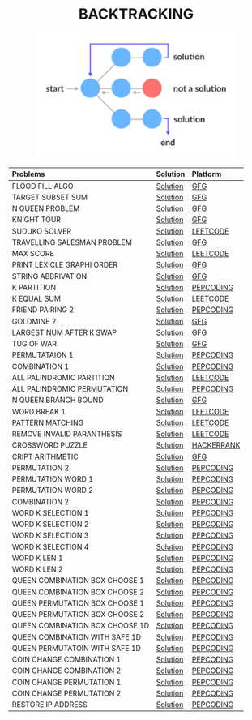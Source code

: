 <h1 align="center">BACKTRACKING</h1>
<p align="center">
  <img height="250" src="logo.png">
</p>




| Problems                       | Solution                         | Platform                  |
| :-------------                 |:-------------                    | :-------------            |
| FLOOD FILL ALGO                | [Solution](https://github.com/aditya-2703/DSA/blob/main/backtraking/FLOOD_FILL.PY)                 | [GFG](https://www.geeksforgeeks.org/flood-fill-algorithm-implement-fill-paint/) |
| TARGET SUBSET SUM              | [Solution](https://github.com/aditya-2703/DSA/blob/main/backtraking/SUBSET_SUM_PROBLEM.PY)         | [GFG](https://www.geeksforgeeks.org/subset-sum-problem-dp-25/) |
| N QUEEN PROBLEM                | [Solution](https://github.com/aditya-2703/DSA/blob/main/backtraking/N_QUEEN_DP.PY)                 | [GFG](https://www.geeksforgeeks.org/n-queen-problem-backtracking-3/) |
| KNIGHT TOUR                    | [Solution](https://github.com/aditya-2703/DSA/blob/main/backtraking/KNIGHT_TOUR.PY)                | [GFG](https://www.geeksforgeeks.org/the-knights-tour-problem-backtracking-1/) |
| SUDUKO SOLVER                  | [Solution](https://github.com/aditya-2703/DSA/blob/main/backtraking/SUDOKO.PY)                     | [LEETCODE](https://leetcode.com/problems/sudoku-solver/) |   
| TRAVELLING SALESMAN PROBLEM    | [Solution](https://github.com/aditya-2703/DSA/blob/main/backtraking/Travelling_salesman_problem.py)| [GFG](https://www.geeksforgeeks.org/travelling-salesman-problem-set-1/) | 
| MAX SCORE | [Solution](https://github.com/aditya-2703/DSA/blob/main/backtraking/MAX_SCORE.PY)| [LEETCODE](https://leetcode.com/problems/maximum-score-words-formed-by-letters/) |
| PRINT LEXICLE GRAPHI ORDER| [Solution](https://github.com/aditya-2703/DSA/blob/main/backtraking/PRINT_LEXICLE_GRAPHI.PY)| [GFG](https://www.geeksforgeeks.org/generate-all-numbers-up-to-n-in-lexicographical-order/) | 
| STRING ABBRIVATION| [Solution](https://github.com/aditya-2703/DSA/blob/main/backtraking/STR_ABBRIVATION.PY)| [GFG](https://www.geeksforgeeks.org/alphanumeric-abbreviations-of-a-string) | 
| K PARTITION| [Solution](https://github.com/aditya-2703/DSA/blob/main/backtraking/K_PARTITION.PY)| [PEPCODING](https://nados.io/question/k-partitions) | 
| K EQUAL SUM| [Solution](https://github.com/aditya-2703/DSA/blob/main/backtraking/K_EQUAL_SUM.PY)| [LEETCODE](https://leetcode.com/problems/partition-to-k-equal-sum-subsets/) | 
| FRIEND PAIRING 2 | [Solution](https://github.com/aditya-2703/DSA/blob/main/backtraking/FRIENDS_PAIRING_2.PY)| [PEPCODING](https://nados.io/question/friends-pairing-2) | 
| GOLDMINE 2 | [Solution](https://github.com/aditya-2703/DSA/blob/main/backtraking/GOLD_MINE_2.PY)| [GFG](https://www.geeksforgeeks.org/gold-mine-problem/) | 
| LARGEST NUM AFTER K SWAP | [Solution](https://github.com/aditya-2703/DSA/blob/main/backtraking/LARGEST_NUM_AFTER_K_SWAP.PY)| [GFG](https://www.geeksforgeeks.org/find-maximum-number-possible-by-doing-at-most-k-swaps/) | 
| TUG OF WAR | [Solution](https://github.com/aditya-2703/DSA/blob/main/backtraking/TUG_OF_WAR.PY)| [GFG](https://www.geeksforgeeks.org/tug-of-war/) | 
| PERMUTATAION 1 | [Solution](https://github.com/aditya-2703/DSA/blob/main/backtraking/PERMUTATION_1.PY)| [PEPCODING](https://nados.io/question/permutation-1) | 
| COMBINATION 1 | [Solution](https://github.com/aditya-2703/DSA/blob/main/backtraking/COMBINATION_1.PY)| [PEPCODING](https://nados.io/question/combinations-1) | 
| ALL PALINDROMIC PARTITION | [Solution](https://github.com/aditya-2703/DSA/blob/main/backtraking/ALL_PALINDROMIC_PARTITION.PY)| [LEETCODE](https://leetcode.com/problems/palindrome-partitioning/) | 
| ALL PALINDROMIC PERMUTATION | [Solution](https://github.com/aditya-2703/DSA/blob/main/backtraking/ALL_PALINDROMIC_PERMUTATION.PY)| [PEPCODING](https://nados.io/question/all-palindromic-permutations) | 
| N QUEEN BRANCH BOUND | [Solution](https://github.com/aditya-2703/DSA/blob/main/backtraking/N_QUEEN_BRANCH_BOUND.PY)| [GFG](https://www.geeksforgeeks.org/n-queen-problem-using-branch-and-bound/) | 
| WORD BREAK 1 | [Solution](https://github.com/aditya-2703/DSA/blob/main/backtraking/WORD_BREAK_1.PY)| [LEETCODE](https://leetcode.com/problems/word-break/) | 
| PATTERN MATCHING | [Solution](https://github.com/aditya-2703/DSA/blob/main/backtraking/PATTERN_MATCHING.PY)| [LEETCODE](https://www.geeksforgeeks.org/match-a-pattern-and-string-without-using-regular-expressions/) | 
| REMOVE INVALID PARANTHESIS | [Solution](https://github.com/aditya-2703/DSA/blob/main/backtraking/REMOVE_INVALID_PARA.PY)| [LEETCODE](https://leetcode.com/problems/remove-invalid-parentheses/) | 
| CROSSWORD PUZZLE  | [Solution](https://github.com/aditya-2703/DSA/blob/main/backtraking/CROSSWORD_PUZZLE.PY)| [HACKERRANK](https://www.hackerrank.com/challenges/crossword-puzzle/problem) | 
| CRIPT ARITHMETIC | [Solution](https://github.com/aditya-2703/DSA/blob/main/backtraking/CRIPTARITHMETIC.PY)| [GFG](https://www.geeksforgeeks.org/solving-cryptarithmetic-puzzles-backtracking-8/#:~:text=The%20goal%20here%20is%20to,to%20more%20than%20one%20letter.) | 
| PERMUTATION 2 | [Solution](https://github.com/aditya-2703/DSA/blob/main/backtraking/PERMUTATION_2.PY)| [PEPCODING](https://nados.io/question/permutations-2) | 
| PERMUTATION WORD 1 | [Solution](https://github.com/aditya-2703/DSA/blob/main/backtraking/PERMUTATION_WORD_1.PY)| [PEPCODING](https://nados.io/question/permutations-words-1?zen=true) | 
| PERMUTATION WORD 2 | [Solution](https://github.com/aditya-2703/DSA/blob/main/backtraking/PERMUTATION_WORD_2.PY)| [PEPCODING](https://nados.io/question/permutations-words-2) | 
| COMBINATION 2 | [Solution](https://github.com/aditya-2703/DSA/blob/main/backtraking/COMBINATION_2.PY)| [PEPCODING](https://nados.io/question/combinations-2?zen=true) | 
| WORD K SELECTION 1 | [Solution](https://github.com/aditya-2703/DSA/blob/main/backtraking/WORD_K_SELECTION_1.PY)| [PEPCODING](https://nados.io/question/words-k-selection-1) | 
| WORD K SELECTION 2 | [Solution](https://github.com/aditya-2703/DSA/blob/main/backtraking/WORD_K_SELECTION_2.PY)| [PEPCODING](https://nados.io/question/words-k-selection-2) | 
| WORD K SELECTION 3 | [Solution](https://github.com/aditya-2703/DSA/blob/main/backtraking/WORD_K_SELECTION_3.PY)| [PEPCODING](https://nados.io/question/words-k-selection-3?zen=true) | 
| WORD K SELECTION 4 | [Solution](https://github.com/aditya-2703/DSA/blob/main/backtraking/WORD_K_SELECTION_4.PY)| [PEPCODING](https://nados.io/question/words-k-selection-4?zen=true) | 
| WORD K LEN 1 | [Solution](https://github.com/aditya-2703/DSA/blob/main/backtraking/K_LEN_WORD_1.PY)| [PEPCODING](https://nados.io/question/words-k-length-words-1) | 
| WORD K LEN 2 | [Solution](https://github.com/aditya-2703/DSA/blob/main/backtraking/K_LEN_WORD_2.PY)| [PEPCODING](https://nados.io/question/words-k-length-words-2) | 
| QUEEN COMBINATION BOX CHOOSE 1 | [Solution](https://github.com/aditya-2703/DSA/blob/main/backtraking/QUEEN_COMBI_BOX_CHOOSE.PY)| [PEPCODING](https://nados.io/question/queens-combinations-2d-as-2d-box-chooses) | 
| QUEEN COMBINATION BOX CHOOSE 2 | [Solution](https://github.com/aditya-2703/DSA/blob/main/backtraking/QUEEN_COMBI_BOX_CHOOSE_2.PY)| [PEPCODING](https://nados.io/question/queens-combinations-2d-as-2d-queen-chooses?zen=true) | 
| QUEEN PERMUTATION BOX CHOOSE 1 | [Solution](https://github.com/aditya-2703/DSA/blob/main/backtraking/QUEEN_PERMU_BOX_CHOOSE.PY)| [PEPCODING](https://nados.io/question/queens-permutations-2d-as-2d-box-chooses) | 
| QUEEN PERMUTATION BOX CHOOSE 2 | [Solution](https://github.com/aditya-2703/DSA/blob/main/backtraking/QUEEN_PERMU_BOX_CHOOSE_2.PY)| [PEPCODING](https://nados.io/question/queens-permutations-2d-as-2d-box-chooses?zen=true) | 
| QUEEN COMBINATION BOX CHOOSE 1D | [Solution](https://github.com/aditya-2703/DSA/blob/main/backtraking/QUEEN_COMBI_BOX_CHOOSE_AS_1D.PY)| [PEPCODING](https://nados.io/question/queens-combinations-2d-as-1d-queen-chooses?zen=true) | 
| QUEEN COMBINATION WITH SAFE 1D | [Solution](https://github.com/aditya-2703/DSA/blob/main/backtraking/QUEEN_COMBI_WITH_SAFE_1D.PY)| [PEPCODING](https://nados.io/question/nqueens-combinations-2d-as-1d-queen-chooses?zen=true) | 
| QUEEN PERMUTATOIN WITH SAFE 1D | [Solution](https://github.com/aditya-2703/DSA/blob/main/backtraking/QUEEN_PERMU_WITH_SAFE_1D.PY)| [PEPCODING](https://nados.io/question/nqueens-permutations-2d-as-1d-queen-chooses) | 
| COIN CHANGE COMBINATION 1 | [Solution](https://github.com/aditya-2703/DSA/blob/main/backtraking/COIN_CHANGE_COMBI_1.PY)| [PEPCODING](https://nados.io/question/coin-change-combinations-1) | 
| COIN CHANGE COMBINATION 2 | [Solution](https://github.com/aditya-2703/DSA/blob/main/backtraking/COIN_CHANGE_COMBI_2.PY)| [PEPCODING](https://nados.io/question/coin-change-combinations-2) | 
| COIN CHANGE PERMUTATION 1 | [Solution](https://github.com/aditya-2703/DSA/blob/main/backtraking/COIN_CHANGE_PERMU_1.PY)| [PEPCODING](https://nados.io/question/coin-change-permutations-1?zen=true) | 
| COIN CHANGE PERMUTATION 2 | [Solution](https://github.com/aditya-2703/DSA/blob/main/backtraking/COIN_CHANGE_PERMU_2.PY)| [PEPCODING](https://nados.io/question/coin-change-permutations-2) | 
| RESTORE IP ADDRESS | [Solution](https://github.com/aditya-2703/DSA/blob/main/backtraking/RESTORE_IP.PY)| [PEPCODING](https://nados.io/question/restore-ip-addresses) | 



